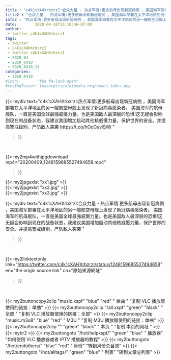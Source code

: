 ```yaml
---
title : "c4k1cXAHXrbzrzI:合众力量 - 热点军情:更多航母出现新冠病例 ，美国海军部署在太平洋地区的另一艘航空母舰上发现了新冠病毒感染者。  美国海军的航母舰队，一直是美国全球最强威慑力量。也是美国敌人最深层的恐惧!这无疑会影响到现在的战备状态，我建议美国增加启动其他核威慑力量，保护世界的安全。并提高警戒级别，严防敌人突袭 "
title2 : "合众力量 - 热点军情:更多航母出现新冠病例 ，美国海军部署在太平洋地区的另一艘航空母舰上发现了新冠病毒感染者。  美国海军的航母舰队，一直是美国全球最强威慑力量。也是美国敌人最深层的恐惧!这无疑会影响到现在的战备状态，我建议美国增加启动其他核威慑力量，保护世界的安全。并提高警戒级别，严防敌人突袭 "
info2 : "热点军情:更多航母出现新冠病例 ，美国海军部署在太平洋地区的另一艘航空母舰上发现了新冠病毒感染者。  美国海军的航母舰队，一直是美国全球最强威慑力量。也是美国敌人最深层的恐惧!这无疑会影响到现在的战备状态，我建议美国增加启动其他核威慑力量，保护世界的安全。并提高警戒级别，严防敌人突袭 https://t.co/hOcOuviSWi "
date:        2020-04-10T13:18:46-07:00
author:
 - twitter_c4k1cXAHXrbzrzI
tags:
 - twitter
 - c4k1cXAHXrbzrzI
 - twitter_c4k1cXAHXrbzrzI
 - 2020_04
 - 2020_0410
 - 2020_0410_13
categories:
 - 2020_0410
#icon:        "fas fa-lock-open"
#resImgTeaser: teaserpics/wikipedia.org/emacs-jokes.png
---
```


{{< mydiv text="c4k1cXAHXrbzrzI:热点军情:更多航母出现新冠病例 ，美国海军部署在太平洋地区的另一艘航空母舰上发现了新冠病毒感染者。  美国海军的航母舰队，一直是美国全球最强威慑力量。也是美国敌人最深层的恐惧!这无疑会影响到现在的战备状态，我建议美国增加启动其他核威慑力量，保护世界的安全。并提高警戒级别，严防敌人突袭 https://t.co/hOcOuviSWi "
>}}
<br>


{{< my2mp4withjpgdownload mp4="20200409_1248159685527494658.mp4"
>}}

{{< my2jpgexist "xx1.jpg" >}}<br>
{{< my2jpgexist "xx2.jpg" >}}<br>
{{< my2jpgexist "xx3.jpg" >}}<br>



{{< mydiv text="c4k1cXAHXrbzrzI:合众力量 - 热点军情:更多航母出现新冠病例 ，美国海军部署在太平洋地区的另一艘航空母舰上发现了新冠病毒感染者。  美国海军的航母舰队，一直是美国全球最强威慑力量。也是美国敌人最深层的恐惧!这无疑会影响到现在的战备状态，我建议美国增加启动其他核威慑力量，保护世界的安全。并提高警戒级别，严防敌人突袭 "
>}}
<br>

{{< my2linktextonly link="https://twitter.com/c4k1cXAHXrbzrzI/status/1248159685527494658"
en="the origin source link" cn="原始來源網址"
>}}


<br>

{{< my2buttoncopy2clip "music.xspf"        "blue"   "red"    " 单曲 "  "复制 VLC 播放器使用的链接：单曲" >}} {{< my2buttoncopy2clip "/all.xspf"         "green"  "black"  " 全部 "  "复制 VLC 播放器使用的链接：全部" >}} {{< my2buttoncopy2clip "music.m3u8"        "blue"   "red"    " M3U  "    "复制 M3U 播放器使用的链接：单曲" >}} {{< my2buttoncopy2clip ""                  "green"  "black"  " 本页 "    "复制 本页的网址 " >}} {{< mybr2 >}} {{< my2buttongoto      "/hot/helpxspf/"    "green"  "blue"   " 播放器" "如何使用 VLC 播放器或者 IPTV 播放器的教程" >}} {{< my2buttongoto      "/hot/endothers/"   "blue"   "red"    " 月份"   "转到月份总目录" >}} {{< my2buttongoto      "/hot/alltags/"     "green"  "blue"   " 列表"   "转到文章总列表" >}} 
